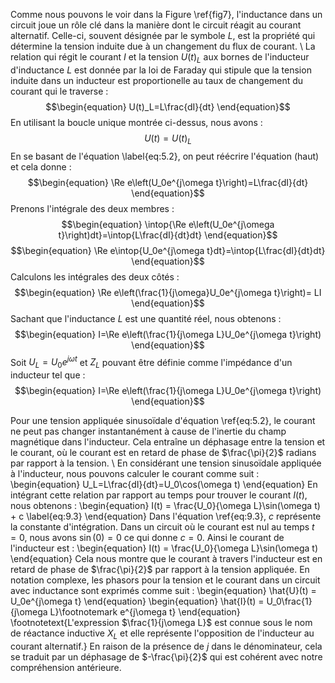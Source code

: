 Comme nous pouvons le voir dans la Figure \ref{fig7}, l'inductance dans un circuit joue un rôle clé dans la manière dont le circuit réagit au courant alternatif. Celle-ci, souvent désignée par le symbole $L$, est la propriété qui détermine la tension induite due à un changement du flux de courant.
\\
La relation qui régit le courant $I$ et la tension $U(t)_L$ aux bornes de l'inducteur d'inductance $L$ est donnée par la loi de Faraday qui stipule que la tension induite dans un inducteur est proportionelle au taux de changement du courant qui le traverse :
$$\begin{equation}
    U(t)_L=L\frac{dI}{dt}
\end{equation}$$
En utilisant la boucle unique montrée ci-dessus, nous avons :
$$\begin{equation}
    U(t)=U(t)_L
\end{equation}$$
En se basant de l'équation \label{eq:5.2}, on peut réécrire l'équation (haut) et cela donne :
$$\begin{equation}
    \Re e\left(U_0e^{j\omega t}\right)=L\frac{dI}{dt}
\end{equation}$$
Prenons l'intégrale des deux membres :
$$\begin{equation}
    \intop{\Re e\left(U_0e^{j\omega t}\right)dt}=\intop{L\frac{dI}{dt}dt}
\end{equation}$$
$$\begin{equation}
    \Re e\intop{U_0e^{j\omega t}dt}=\intop{L\frac{dI}{dt}dt}
\end{equation}$$
Calculons les intégrales des deux côtés :
$$\begin{equation}
    \Re e\left(\frac{1}{j\omega}U_0e^{j\omega t}\right)= LI
\end{equation}$$
Sachant que l'inductance $L$ est une quantité réel, nous obtenons :
$$\begin{equation}
    I=\Re e\left(\frac{1}{j\omega L}U_0e^{j\omega t}\right)
\end{equation}$$
Soit $U_L = U_0e^{j\omega t}$ et $Z_L$ pouvant être définie comme l'impédance d'un inducteur tel que :
$$\begin{equation}
    I=\Re e\left(\frac{1}{j\omega L}U_0e^{j\omega t}\right)
\end{equation}$$




Pour une tension appliquée sinusoïdale d'équation \ref{eq:5.2}, le courant ne peut pas changer instantanément à cause de l'inertie du champ magnétique dans l'inducteur. Cela entraîne un déphasage entre la tension et le courant, où le courant est en retard de phase de $\frac{\pi}{2}$ radians par rapport à la tension.
\\
En considérant une tension sinusoïdale appliquée à l'inducteur, nous pouvons calculer le courant comme suit :
\begin{equation}
    U_L=L\frac{dI}{dt}=U_0\cos(\omega t)
\end{equation}
En intégrant cette relation par rapport au temps pour trouver le courant $I(t)$, nous obtenons :
\begin{equation}
    I(t) = \frac{U_0}{\omega L}\sin(\omega t) + c
    \label{eq:9.3}
\end{equation}
Dans l'équation \ref{eq:9.3}, $c$ représente la constante d'intégration. Dans un circuit où le courant est nul au temps $t=0$, nous avons $\sin(0) = 0$ ce qui donne $c=0$. Ainsi le courant de l'inducteur est :
\begin{equation}
    I(t) = \frac{U_0}{\omega L}\sin(\omega t)
\end{equation}
Cela nous montre que le courant à travers l'inducteur est en retard de phase de $\frac{\pi}{2}$ par rapport à la tension appliquée. En notation complexe, les phasors pour la tension et le courant dans un circuit avec inductance sont exprimés comme suit :
\begin{equation}
    \hat{U}(t) = U_0e^{j\omega t}
\end{equation}
\begin{equation}
    \hat{I}(t) = U_0\frac{1}{j\omega L}\footnotemark e^{j\omega t}
\end{equation}
\footnotetext{L'expression $\frac{1}{j\omega L}$ est connue sous le nom de réactance inductive $X_L$ et elle représente l'opposition de l'inducteur au courant alternatif.}
En raison de la présence de $j$ dans le dénominateur, cela se traduit par un déphasage de $-\frac{\pi}{2}$ qui est cohérent avec notre compréhension antérieure.
